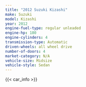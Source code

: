```yaml
---
title: "2012 Suzuki Kizashi"
make: Suzuki
model: Kizashi
year: 2012
engine-fuel-type: regular unleaded
engine-hp: 180
engine-cylinders: 4
transmission-type: Automatic
driven-wheels: all wheel drive
number-of-doors: 4
market-category: N/A
vehicle-size: Midsize
vehicle-style: Sedan
---
```


{{< car_info >}}
